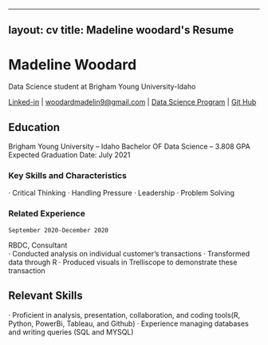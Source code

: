 --- 
layout: cv
title: Madeline woodard's Resume
----

# Madeline Woodard
Data Science student at Brigham Young University-Idaho

<div id="webaddress">
<a href="https://www.linkedin.com/in/madeline-woodard-26373917b/">Linked-in</a>
| <a href="woodardmadelin9@gmail.com">woodardmadelin9@gmail.com</a>
 | <a href="https://byuidatascience.github.io/development.html">Data Science Program</a>
  | <a href="https://github.com/woodardmadeline">Git Hub</a>
</div>


## Education

Brigham Young University – Idaho Bachelor OF Data Science – 3.808 GPA
Expected Graduation Date: July 2021


### Key Skills and Characteristics
·	Critical Thinking
·	Handling Pressure
·	Leadership
·	Problem Solving	


### Related Experience
	
`September 2020-December 2020`

RBDC, Consultant                              
·	 Conducted analysis on individual customer’s transactions
·	Transformed data through R
·	Produced visuals in Trelliscope to demonstrate these transaction 


## Relevant Skills
·	Proficient in analysis, presentation, collaboration, and coding tools(R, Python, PowerBi, Tableau, and Github)
·	Experience managing databases and writing queries (SQL and MYSQL)


<!-- ### Footer

Last updated: December 2020-->



